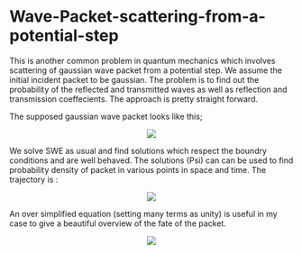 # Wave-Packet-scattering-from-a-potential-step
This is another common problem in quantum mechanics which involves scattering of gaussian wave packet from a potential step.
We assume the initial incident packet to be gaussian. The problem is to find out the probability of the reflected and transmitted 
waves as well as reflection and transmission coeffecients. The approach is pretty straight forward. 

The supposed gaussian wave packet looks like this;
<p align="center">
  <img src="http://i.imgur.com/FlbPC3Q.png"/>
 </p>

We solve SWE as usual and find solutions which respect the boundry conditions and are well behaved. The solutions (Psi) can can be used to find probability density of packet in various points in space and time. The trajectory is :
<p align="center">
  <img src="http://i.imgur.com/piyzipJ.png"/>
 </p>

An over simplified equation (setting many terms as unity) is useful in my case to give a beautiful overview of the fate of the
packet.
<p align="center">
  <img src="http://i.imgur.com/YPsrjLD.png"/>
 </p>

